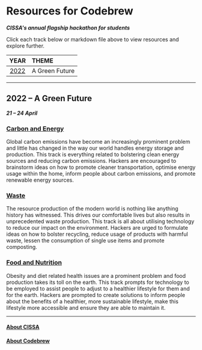 # Resources for Codebrew

***CISSA's annual flagship hackathon for students***

Click each track below or markdown file above to view resources and explore further. 

|      YEAR      | THEME           |
|:--------------:|:----------------|
| [2022](#2022)  | A Green Future  |


---
## <a name="2022">2022 – A Green Future</a>
***21 – 24 April***

### [Carbon and Energy](https://github.com/cissa-unimelb/hackathon-resources/blob/main/2022-tracks/carbon-and-enegry.md)
Global carbon emissions have become an increasingly prominent problem and little has changed in the way our world handles energy storage and production. This track is everything related to bolstering clean energy sources and reducing carbon emissions. Hackers are encouraged to brainstorm ideas on how to promote cleaner transportation, optimise energy usage within the home, inform people about carbon emissions, and promote renewable energy sources.

### [Waste](https://github.com/cissa-unimelb/hackathon-resources/blob/main/2022-tracks/waste.md)
The resource production of the modern world is nothing like anything history has witnessed. This drives our comfortable lives but also results in unprecedented waste production. This track is all about utilising technology to reduce our impact on the environment. Hackers are urged to formulate ideas on how to bolster recycling, reduce usage of products with harmful waste, lessen the consumption of single use items and promote composting.

### [Food and Nutrition](https://github.com/cissa-unimelb/hackathon-resources/blob/main/2022-tracks/food-and-nutrition.md)
Obesity and diet related health issues are a prominent problem and food production takes its toll on the earth. This track prompts for technology to be employed to assist people to adjust to a healthier lifestyle for them and for the earth. Hackers are prompted to create solutions to inform people about the benefits of a healthier, more sustainable lifestyle, make this lifestyle more accessible and ensure they are able to maintain it.


---
#### [About CISSA](https://cissa.org.au/)
#### [About Codebrew](https://codebrew.com.au/)
